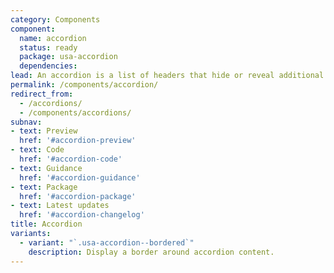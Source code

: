 ```yaml
---
category: Components
component:
  name: accordion
  status: ready
  package: usa-accordion
  dependencies:
lead: An accordion is a list of headers that hide or reveal additional content when selected.
permalink: /components/accordion/
redirect_from:
  - /accordions/
  - /components/accordions/
subnav:
- text: Preview
  href: '#accordion-preview'
- text: Code
  href: '#accordion-code'
- text: Guidance
  href: '#accordion-guidance'
- text: Package
  href: '#accordion-package'
- text: Latest updates
  href: '#accordion-changelog'
title: Accordion
variants:
  - variant: "`.usa-accordion--bordered`"
    description: Display a border around accordion content.
---
```

